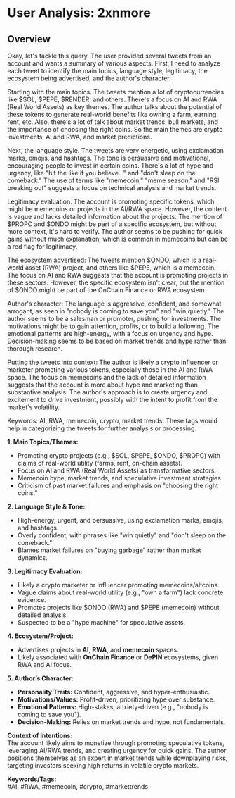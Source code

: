 # User Analysis: 2xnmore

## Overview

<think>
Okay, let's tackle this query. The user provided several tweets from an account and wants a summary of various aspects. First, I need to analyze each tweet to identify the main topics, language style, legitimacy, the ecosystem being advertised, and the author's character.

Starting with the main topics. The tweets mention a lot of cryptocurrencies like $SOL, $PEPE, $RENDER, and others. There's a focus on AI and RWA (Real World Assets) as key themes. The author talks about the potential of these tokens to generate real-world benefits like owning a farm, earning rent, etc. Also, there's a lot of talk about market trends, bull markets, and the importance of choosing the right coins. So the main themes are crypto investments, AI and RWA, and market predictions.

Next, the language style. The tweets are very energetic, using exclamation marks, emojis, and hashtags. The tone is persuasive and motivational, encouraging people to invest in certain coins. There's a lot of hype and urgency, like "hit the like if you believe..." and "don't sleep on the comeback." The use of terms like "memecoin," "meme season," and "RSI breaking out" suggests a focus on technical analysis and market trends.

Legitimacy evaluation. The account is promoting specific tokens, which might be memecoins or projects in the AI/RWA space. However, the content is vague and lacks detailed information about the projects. The mention of $PROPC and $ONDO might be part of a specific ecosystem, but without more context, it's hard to verify. The author seems to be pushing for quick gains without much explanation, which is common in memecoins but can be a red flag for legitimacy.

The ecosystem advertised: The tweets mention $ONDO, which is a real-world asset (RWA) project, and others like $PEPE, which is a memecoin. The focus on AI and RWA suggests that the account is promoting projects in these sectors. However, the specific ecosystem isn't clear, but the mention of $ONDO might be part of the OnChain Finance or RWA ecosystem.

Author's character: The language is aggressive, confident, and somewhat arrogant, as seen in "nobody is coming to save you" and "win quietly." The author seems to be a salesman or promoter, pushing for investments. The motivations might be to gain attention, profits, or to build a following. The emotional patterns are high-energy, with a focus on urgency and hype. Decision-making seems to be based on market trends and hype rather than thorough research.

Putting the tweets into context: The author is likely a crypto influencer or marketer promoting various tokens, especially those in the AI and RWA space. The focus on memecoins and the lack of detailed information suggests that the account is more about hype and marketing than substantive analysis. The author's approach is to create urgency and excitement to drive investment, possibly with the intent to profit from the market's volatility.

Keywords: AI, RWA, memecoin, crypto, market trends. These tags would help in categorizing the tweets for further analysis or processing.
</think>

**1. Main Topics/Themes:**  
- Promoting crypto projects (e.g., $SOL, $PEPE, $ONDO, $PROPC) with claims of real-world utility (farms, rent, on-chain assets).  
- Focus on AI and RWA (Real World Assets) as transformative sectors.  
- Memecoin hype, market trends, and speculative investment strategies.  
- Criticism of past market failures and emphasis on "choosing the right coins."  

**2. Language Style & Tone:**  
- High-energy, urgent, and persuasive, using exclamation marks, emojis, and hashtags.  
- Overly confident, with phrases like "win quietly" and "don’t sleep on the comeback."  
- Blames market failures on "buying garbage" rather than market dynamics.  

**3. Legitimacy Evaluation:**  
- Likely a crypto marketer or influencer promoting memecoins/altcoins.  
- Vague claims about real-world utility (e.g., "own a farm") lack concrete evidence.  
- Promotes projects like $ONDO (RWA) and $PEPE (memecoin) without detailed analysis.  
- Suspected to be a "hype machine" for speculative assets.  

**4. Ecosystem/Project:**  
- Advertises projects in **AI**, **RWA**, and **memecoin** spaces.  
- Likely associated with **OnChain Finance** or **DePIN** ecosystems, given RWA and AI focus.  

**5. Author’s Character:**  
- **Personality Traits:** Confident, aggressive, and hyper-enthusiastic.  
- **Motivations/Values:** Profit-driven, prioritizing hype over substance.  
- **Emotional Patterns:** High-stakes, anxiety-driven (e.g., "nobody is coming to save you").  
- **Decision-Making:** Relies on market trends and hype, not fundamentals.  

**Context of Intentions:**  
The account likely aims to monetize through promoting speculative tokens, leveraging AI/RWA trends, and creating urgency for quick gains. The author positions themselves as an expert in market trends while downplaying risks, targeting investors seeking high returns in volatile crypto markets.  

**Keywords/Tags:**  
#AI, #RWA, #memecoin, #crypto, #markettrends